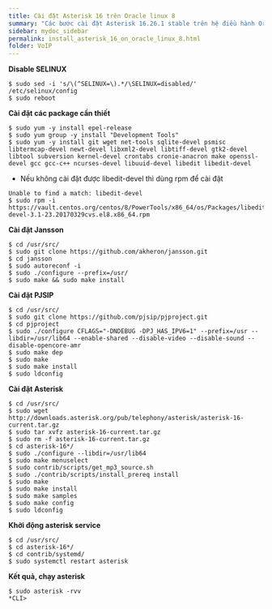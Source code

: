 ```yaml
---
title: Cài đặt Asterisk 16 trên Oracle linux 8
summary: "Các bước cài đặt Asterisk 16.26.1 stable trên hệ điều hành Oracle linux 8.6"
sidebar: mydoc_sidebar
permalink: install_asterisk_16_on_oracle_linux_8.html
folder: VoIP
---
```


**Disable SELINUX**

```
$ sudo sed -i 's/\(^SELINUX=\).*/\SELINUX=disabled/' /etc/selinux/config
$ sudo reboot
```

**Cài đặt các package cần thiết**

```
$ sudo yum -y install epel-release
$ sudo yum group -y install "Development Tools"
$ sudo yum -y install git wget net-tools sqlite-devel psmisc libtermcap-devel newt-devel libxml2-devel libtiff-devel gtk2-devel libtool subversion kernel-devel crontabs cronie-anacron make openssl-devel gcc gcc-c++ ncurses-devel libuuid-devel libedit libedit-devel
```

* Nếu không cài đặt được libedit-devel thì dùng rpm để cài đặt

```
Unable to find a match: libedit-devel
$ sudo rpm -i https://vault.centos.org/centos/8/PowerTools/x86_64/os/Packages/libedit-devel-3.1-23.20170329cvs.el8.x86_64.rpm
```

**Cài đặt Jansson**

```
$ cd /usr/src/
$ sudo git clone https://github.com/akheron/jansson.git
$ cd jansson
$ sudo autoreconf -i
$ sudo ./configure --prefix=/usr/
$ sudo make && sudo make install
```

**Cài đặt PJSIP**

```
$ cd /usr/src/
$ sudo git clone https://github.com/pjsip/pjproject.git
$ cd pjproject
$ sudo ./configure CFLAGS="-DNDEBUG -DPJ_HAS_IPV6=1" --prefix=/usr --libdir=/usr/lib64 --enable-shared --disable-video --disable-sound --disable-opencore-amr
$ sudo make dep
$ sudo make
$ sudo make install
$ sudo ldconfig
```

**Cài đặt Asterisk**

```
$ cd /usr/src/
$ sudo wget http://downloads.asterisk.org/pub/telephony/asterisk/asterisk-16-current.tar.gz
$ sudo tar xvfz asterisk-16-current.tar.gz
$ sudo rm -f asterisk-16-current.tar.gz
$ cd asterisk-16*/
$ sudo ./configure --libdir=/usr/lib64
$ sudo make menuselect
$ sudo contrib/scripts/get_mp3_source.sh
$ sudo ./contrib/scripts/install_prereq install
$ sudo make
$ sudo make install
$ sudo make samples
$ sudo make config
$ sudo ldconfig
```

**Khởi động asterisk service**

```
$ cd /usr/src/
$ cd asterisk-16*/
$ cd contrib/systemd/
$ sudo systemctl restart asterisk
```

**Kết quả, chạy asterisk**

```
$ sudo asterisk -rvv
*CLI>
```
